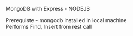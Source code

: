 MongoDB with Express - NODEJS

Prerequiste - mongodb installed in local machine </br>
Performs Find, Insert from rest call

